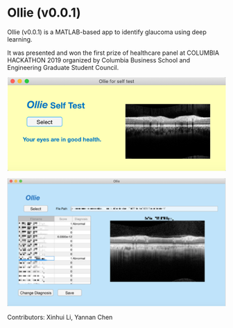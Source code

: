 # Ollie (v0.0.1)

Ollie (v0.0.1) is a MATLAB-based app to identify glaucoma using deep learning. 

It was presented and won the first prize of healthcare panel at COLUMBIA HACKATHON 2019 organized by Columbia Business School and Engineering Graduate Student Council.

<p align="center">
  <img src="Pictures/GUI_patient.png" width="600" alt="accessibility text">
</p>

<p align="center">
  <img src="Pictures/GUI_doctor.png" width="600" alt="accessibility text">
</p>

Contributors: Xinhui Li, Yannan Chen
